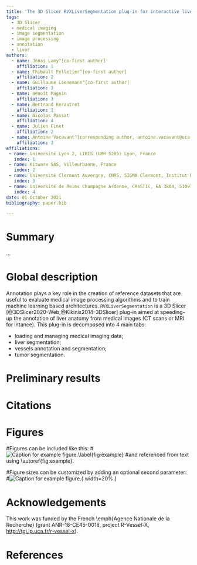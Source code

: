 ```yaml
---
title: 'The 3D Slicer RVXLiverSegmentation plug-in for interactive liver anatomy reconstruction from medical images'
tags:
  - 3D Slicer
  - medical imaging
  - image segmentation
  - image processing
  - annotation
  - liver
authors:
  - name: Jonas Lamy^[co-first author] 
    affiliation: 1 
  - name: Thibault Pelletier^[co-first author] 
    affiliation: 2
  - name: Guillaume Lienemann^[co-first author]
    affiliation: 3
  - name: Benoît Magnin
    affiliation: 3
  - name: Bertrand Kerautret
    affiliation: 1
  - name: Nicolas Passat
    affiliation: 4
  - name: Julien Finet
    affiliation: 2
  - name: Antoine Vacavant^[corresponding author, antoine.vacavant@uca.fr]
    affiliation: 3
affiliations:
 - name: Université Lyon 2, LIRIS (UMR 5205) Lyon, France
   index: 1
 - name: Kitware SAS, Villeurbanne, France
   index: 2
 - name: Université Clermont Auvergne, CNRS, SIGMA Clermont, Institut Pascal, F-63000, Clermont-Ferrand, France
   index: 3
 - name: Université de Reims Champagne Ardenne, CReSTIC, EA 3804, 51097 Reims, France
   index: 4
date: 01 October 2021
bibliography: paper.bib

---
```


# Summary

...

# Global description 

Annotation plays a key role in the creation of reference datasets that are useful to evaluate medical image processing algorithms and to train machine learning based architectures. `RVXLiverSegmentation` is a 3D Slicer [@3DSlicer2020-Web;@Kikinis2014-3DSlicer] plug-in aimed at speeding-up the annotation of liver anatomy from medical images (CT scans or MRI for intance). This plug-in is decomposed into 4 main tabs:
- loading and managing medical imaging data;
- liver segmentation;
- vessels annotation and segmentation;
- tumor segmentation. 



# Preliminary results



# Citations



# Figures

#Figures can be included like this:
#![Caption for example figure.\label{fig:example}](figure.png)
#and referenced from text using \autoref{fig:example}.

#Figure sizes can be customized by adding an optional second parameter:
#![Caption for example figure.](figure.png){ width=20% }

# Acknowledgements

This work was funded by the French \emph{Agence Nationale de la Recherche} (grant ANR-18-CE45-0018, project R-Vessel-X, http://tgi.ip.uca.fr/r-vessel-x). 

# References